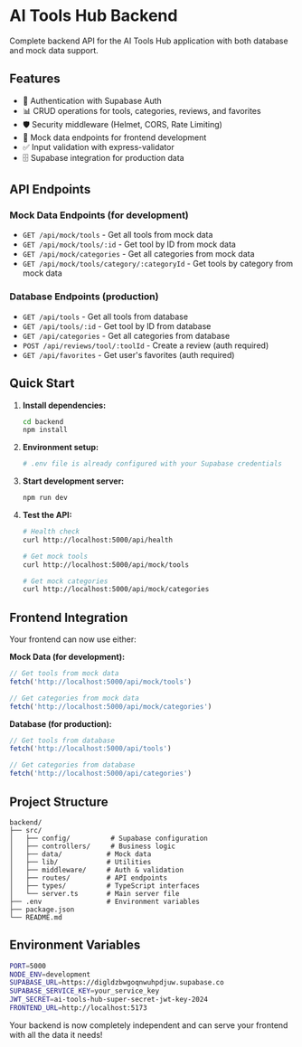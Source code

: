 # AI Tools Hub Backend

Complete backend API for the AI Tools Hub application with both database and mock data support.

## Features

- 🔐 Authentication with Supabase Auth
- 📊 CRUD operations for tools, categories, reviews, and favorites
- 🛡️ Security middleware (Helmet, CORS, Rate Limiting)
- 📝 Mock data endpoints for frontend development
- ✅ Input validation with express-validator
- 🗄️ Supabase integration for production data

## API Endpoints

### Mock Data Endpoints (for development)
- `GET /api/mock/tools` - Get all tools from mock data
- `GET /api/mock/tools/:id` - Get tool by ID from mock data
- `GET /api/mock/categories` - Get all categories from mock data
- `GET /api/mock/tools/category/:categoryId` - Get tools by category from mock data

### Database Endpoints (production)
- `GET /api/tools` - Get all tools from database
- `GET /api/tools/:id` - Get tool by ID from database
- `GET /api/categories` - Get all categories from database
- `POST /api/reviews/tool/:toolId` - Create a review (auth required)
- `GET /api/favorites` - Get user's favorites (auth required)

## Quick Start

1. **Install dependencies:**
   ```bash
   cd backend
   npm install
   ```

2. **Environment setup:**
   ```bash
   # .env file is already configured with your Supabase credentials
   ```

3. **Start development server:**
   ```bash
   npm run dev
   ```

4. **Test the API:**
   ```bash
   # Health check
   curl http://localhost:5000/api/health
   
   # Get mock tools
   curl http://localhost:5000/api/mock/tools
   
   # Get mock categories
   curl http://localhost:5000/api/mock/categories
   ```

## Frontend Integration

Your frontend can now use either:

**Mock Data (for development):**
```javascript
// Get tools from mock data
fetch('http://localhost:5000/api/mock/tools')

// Get categories from mock data  
fetch('http://localhost:5000/api/mock/categories')
```

**Database (for production):**
```javascript
// Get tools from database
fetch('http://localhost:5000/api/tools')

// Get categories from database
fetch('http://localhost:5000/api/categories')
```

## Project Structure

```
backend/
├── src/
│   ├── config/          # Supabase configuration
│   ├── controllers/     # Business logic
│   ├── data/           # Mock data
│   ├── lib/            # Utilities
│   ├── middleware/     # Auth & validation
│   ├── routes/         # API endpoints
│   ├── types/          # TypeScript interfaces
│   └── server.ts       # Main server file
├── .env                # Environment variables
├── package.json
└── README.md
```

## Environment Variables

```bash
PORT=5000
NODE_ENV=development
SUPABASE_URL=https://digldzbwgoqnwuhpdjuw.supabase.co
SUPABASE_SERVICE_KEY=your_service_key
JWT_SECRET=ai-tools-hub-super-secret-jwt-key-2024
FRONTEND_URL=http://localhost:5173
```

Your backend is now completely independent and can serve your frontend with all the data it needs!